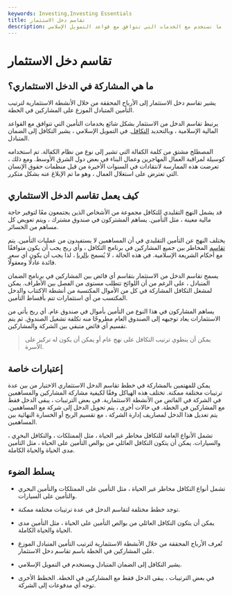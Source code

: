 ```yaml
---
keywords: Investing,Investing Essentials
title: تقاسم دخل الاستثمار
description: يُقصد بالمشاركة في دخل الاستثمار الأرباح من ترتيبات التأمين المتبادل التي غالبًا ما تستخدم مع الخدمات التي تتوافق مع قواعد التمويل الإسلامي.
---
```


# تقاسم دخل الاستثمار
## ما هي المشاركة في الدخل الاستثماري؟

يشير تقاسم دخل الاستثمار إلى الأرباح المحققة من خلال الأنشطة الاستثمارية لترتيب التأمين المتبادل الموزع على المشاركين في الخطة.

يرتبط تقاسم الدخل من الاستثمار بشكل شائع بخدمات التأمين التي تتوافق مع القواعد المالية الإسلامية ، وبالتحديد [التكافل](/takaful). في التمويل الإسلامي ، يشير التكافل إلى الضمان المتبادل.

المصطلح مشتق من كلمة الكفالة التي تشير إلى نوع من نظام الكفالة. تم استخدامه كوسيلة لمراقبة العمال المهاجرين وعمال البناء في بعض دول الشرق الأوسط. ومع ذلك ، تعرضت هذه الممارسة لانتقادات في السنوات الأخيرة من قبل منظمات حقوق الإنسان التي تعترض على استغلال العمال ، وهو ما تم الإبلاغ عنه بشكل متكرر.

## كيف يعمل تقاسم الدخل الاستثماري

قد يشمل النهج التقليدي للتكافل مجموعة من الأشخاص الذين يجتمعون معًا لتوفير حاجة مالية معينة ، مثل التأمين. يساهم المشتركون في صندوق مشترك ، ويتم تعويض كل مساهم من الخسائر.

يختلف النهج عن التأمين التقليدي في أن المساهمين لا يستفيدون من عمليات التأمين. يتم [تقاسم](/musharakah) المخاطر بين جميع المشاركين في برنامج التكافل ، وأي ربح يجب أن يكون متوافقًا مع أحكام الشريعة الإسلامية. في هذه الحالة ، لا يُسمح [بالربا](/usury) ، لذا يجب أن يكون أي سعر فائدة عادلًا ومعقولًا.

يسمح تقاسم الدخل من الاستثمار بتقاسم أي فائض بين المشاركين في برنامج الضمان المتبادل ، على الرغم من أن اللوائح تتطلب مستوى من الفصل بين الأطراف. يمكن لمشغل التكافل المشاركة في كل من الأموال المكتسبة من أنشطة الاكتتاب والدخل المكتسب من أي استثمارات تتم بأقساط التأمين.

يساهم المشاركون في هذا النوع من التأمين بأموال في صندوق عام. أي ربح يأتي من الاستثمارات يعاد توجيهه إلى الصندوق العام مطروحًا منه تكلفة تشغيل الصندوق. ثم يتم تقسيم أي فائض متبقي بين الشركة والمشاركين.

> يمكن أن ينطوي ترتيب التكافل على نهج عام أو يمكن أن يكون له تركيز على الأسرة.

>

## إعتبارات خاصة

يمكن للمهتمين بالمشاركة في خطط تقاسم الدخل الاستثماري الاختيار من بين عدة ترتيبات مختلفة ممكنة. تختلف هذه الهياكل وفقًا لكيفية مشاركة المشاركين والمساهمين في الشركة في الفائض من الأنشطة الاستثمارية. في بعض الترتيبات ، يبقى الدخل فقط مع المشاركين في الخطة. في حالات أخرى ، يتم تحويل الدخل إلى شركة مع المساهمين. يتم تعديل هذا الدخل لمصاريف إدارة الشركة ، مع تقسيم الربح أو الخسارة النهائية بين المساهمين.

تشمل الأنواع العامة للتكافل مخاطر غير الحياة ، مثل الممتلكات ، والتكافل البحري ، والسيارات. يمكن أن يتكون التكافل العائلي من بوالص التأمين على الحياة ، مثل التأمين مدى الحياة والحياة الكاملة.

## يسلط الضوء

- تشمل أنواع التكافل مخاطر غير الحياة ، مثل التأمين على الممتلكات والتأمين البحري والتأمين على السيارات.

- توجد خطط مختلفة لتقاسم الدخل في عدة ترتيبات مختلفة ممكنة.

- يمكن أن يتكون التكافل العائلي من بوالص التأمين على الحياة ، مثل التأمين مدى الحياة والحياة الكاملة.

- تُعرف الأرباح المحققة من خلال الأنشطة الاستثمارية لترتيب التأمين المتبادل الموزع على المشاركين في الخطة باسم تقاسم دخل الاستثمار.

- يشير التكافل إلى الضمان المتبادل ويستخدم في التمويل الإسلامي.

- في بعض الترتيبات ، يبقى الدخل فقط مع المشاركين في الخطة. الخطط الأخرى توجه أي مدفوعات إلى الشركة.

